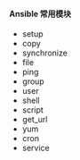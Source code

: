 


#### Ansible 常用模块
- setup
- copy
- synchronize
- file
- ping
- group
- user
- shell
- script
- get_url
- yum
- cron
- service